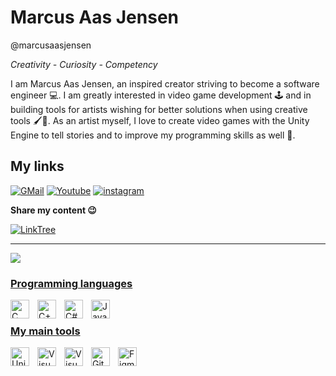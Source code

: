 # Marcus Aas Jensen 
@marcusaasjensen

*Creativity - Curiosity - Competency*

I am Marcus Aas Jensen, an inspired creator striving to become a software engineer 💻. I am greatly interested in video game development 🕹️ and in building tools for artists wishing for better solutions when using creative tools 🖌️🎨. As an artist myself, I love to create video games with the Unity Engine to tell stories and to improve my programming skills as well 🌱.


## My links

<p> 
<a href="mailto: aasjensenm@gmail.com"><img alt="GMail" src="https://img.shields.io/badge/Gmail-D14836?style=for-the-badge&logo=gmail&logoColor=white"></a>
<a href="https://www.youtube.com/MarcusAasJensen_"><img alt="Youtube" src="https://img.shields.io/badge/YouTube-FF0000?style=for-the-badge&logo=youtube&logoColor=white"></a>
<a href="https://www.instagram.com/marcus_aasjensen/"><img alt="instagram" src="https://img.shields.io/badge/Instagram-E4405F?style=for-the-badge&logo=instagram&logoColor=white"></a>
<p>

**Share my content 😉**
<p>
  <a href="https://linktr.ee/marcus_a"><img alt="LinkTree" src="https://img.shields.io/badge/linktree-39E09B?style=for-the-badge&logo=linktree&logoColor=white"</a>
</p>

---

<p align="leftr">
<img align="center" src="https://github-readme-stats.vercel.app/api/top-langs/?username=marcusaasjensen&layout=compact&langs_count=8&theme=github_dark&count_private=true">
</p>


### Programming languages

<p>
  <img alt="C" align= "left" width="30px" style="padding-right:10px;" src="https://cdn.jsdelivr.net/gh/devicons/devicon/icons/c/c-original.svg">
  <img alt="C++" align= "left" width="30px" style="padding-right:10px;" src="https://cdn.jsdelivr.net/gh/devicons/devicon/icons/cplusplus/cplusplus-original.svg">
  <img alt="C#" align= "left" width="30px" style="padding-right:10px;" src="https://cdn.jsdelivr.net/gh/devicons/devicon/icons/csharp/csharp-original.svg">
  <img alt="Java" align= "left" width="30px" style="padding-right:10px;" src="https://cdn.jsdelivr.net/gh/devicons/devicon/icons/java/java-original.svg">
</p>

<br/>

### My main tools
<p>
  <img alt="Unity" align= "left" width="30px" style="padding-right:10px;" src="https://cdn.jsdelivr.net/gh/devicons/devicon/icons/unity/unity-original.svg">
  <img alt="Visual Studio" align= "left" width="30px" style="padding-right:10px;" src="https://cdn.jsdelivr.net/gh/devicons/devicon/icons/visualstudio/visualstudio-plain.svg">
  <img alt="Visual Studio Code" align= "left" width="30px" style="padding-right:10px;" src="https://cdn.jsdelivr.net/gh/devicons/devicon/icons/vscode/vscode-original.svg">
  <img alt="Git" align= "left" width="30px" style="padding-right:10px;" src="https://cdn.jsdelivr.net/gh/devicons/devicon/icons/git/git-original.svg">
  <img alt="Figma" align= "left" width="30px" style="padding-right:10px;" src="https://cdn.jsdelivr.net/gh/devicons/devicon/icons/figma/figma-original.svg">
</p>
